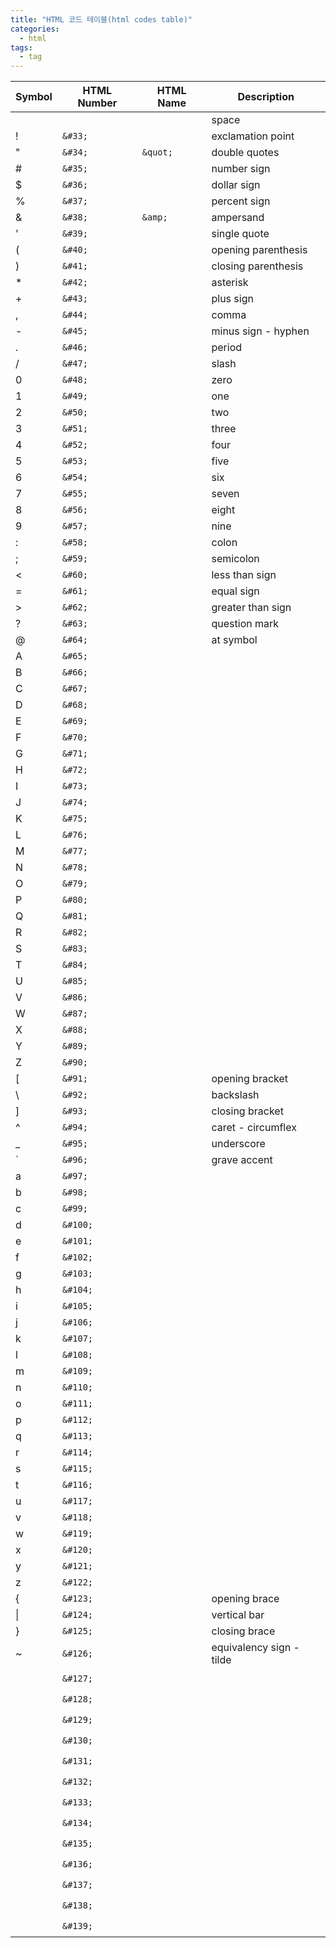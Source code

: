 ```yaml
---
title: "HTML 코드 테이블(html codes table)"
categories:
  - html
tags:
  - tag
---
```


Symbol|HTML Number|HTML Name|Description
---|---|---|---
&#32;|&#32;||space
&#33;|`&#33;`||exclamation point
&#34;|`&#34;`|`&quot;`|double quotes
&#35;|`&#35;`||number sign
&#36;|`&#36;`||dollar sign
&#37;|`&#37;`||percent sign
&#38;|`&#38;`|`&amp;`|ampersand
&#39;|`&#39;`||single quote
&#40;|`&#40;`||opening parenthesis
&#41;|`&#41;`||closing parenthesis
&#42;|`&#42;`||asterisk
&#43;|`&#43;`||plus sign
&#44;|`&#44;`||comma
&#45;|`&#45;`||minus sign - hyphen
&#46;|`&#46;`||period
&#47;|`&#47;`||slash
&#48;|`&#48;`||zero
&#49;|`&#49;`||one
&#50;|`&#50;`||two
&#51;|`&#51;`||three
&#52;|`&#52;`||four
&#53;|`&#53;`||five
&#54;|`&#54;`||six
&#55;|`&#55;`||seven
&#56;|`&#56;`||eight
&#57;|`&#57;`||nine
&#58;|`&#58;`||colon
&#59;|`&#59;`||semicolon
&#60;|`&#60;`||less than sign
&#61;|`&#61;`||equal sign
&#62;|`&#62;`||greater than sign
&#63;|`&#63;`||question mark
&#64;|`&#64;`||at symbol
&#65;|`&#65;`||
&#66;|`&#66;`||
&#67;|`&#67;`||
&#68;|`&#68;`||
&#69;|`&#69;`||
&#70;|`&#70;`||
&#71;|`&#71;`||
&#72;|`&#72;`||
&#73;|`&#73;`||
&#74;|`&#74;`||
&#75;|`&#75;`||
&#76;|`&#76;`||
&#77;|`&#77;`||
&#78;|`&#78;`||
&#79;|`&#79;`||
&#80;|`&#80;`||
&#81;|`&#81;`||
&#82;|`&#82;`||
&#83;|`&#83;`||
&#84;|`&#84;`||
&#85;|`&#85;`||
&#86;|`&#86;`||
&#87;|`&#87;`||
&#88;|`&#88;`||
&#89;|`&#89;`||
&#90;|`&#90;`||
&#91;|`&#91;`||opening bracket
&#92;|`&#92;`||backslash
&#93;|`&#93;`||closing bracket
&#94;|`&#94;`||caret - circumflex
&#95;|`&#95;`||underscore
&#96;|`&#96;`||grave accent
&#97;|`&#97;`||
&#98;|`&#98;`||
&#99;|`&#99;`||
&#100;|`&#100;`||
&#101;|`&#101;`||
&#102;|`&#102;`||
&#103;|`&#103;`||
&#104;|`&#104;`||
&#105;|`&#105;`||
&#106;|`&#106;`||
&#107;|`&#107;`||
&#108;|`&#108;`||
&#109;|`&#109;`||
&#110;|`&#110;`||
&#111;|`&#111;`||
&#112;|`&#112;`||
&#113;|`&#113;`||
&#114;|`&#114;`||
&#115;|`&#115;`||
&#116;|`&#116;`||
&#117;|`&#117;`||
&#118;|`&#118;`||
&#119;|`&#119;`||
&#120;|`&#120;`||
&#121;|`&#121;`||
&#122;|`&#122;`||
&#123;|`&#123;`||opening brace
&#124;|`&#124;`||vertical bar
&#125;|`&#125;`||closing brace
&#126;|`&#126;`||equivalency sign - tilde
&#127;|`&#127;`||
&#128;|`&#128;`||
&#129;|`&#129;`||
&#130;|`&#130;`||
&#131;|`&#131;`||
&#132;|`&#132;`||
&#133;|`&#133;`||
&#134;|`&#134;`||
&#135;|`&#135;`||
&#136;|`&#136;`||
&#137;|`&#137;`||
&#138;|`&#138;`||
&#139;|`&#139;`||
